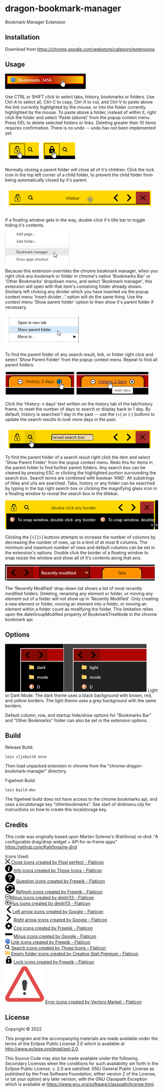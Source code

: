 ﻿# dragon-bookmark-manager

Bookmark Manager Extension

## Installation

Download from https://chrome.google.com/webstore/category/extensions.

## Usage

![select copy paste](/public/images/help/select-copy-paste.png)

Use CTRL or SHIFT click to select tabs, history, bookmarks or folders. Use Ctrl-A to select all, Ctrl-C to copy, Ctrl-X to cut, and Ctrl-V to paste above the link currently highlighted by the mouse, or into the folder currently highlighted by the mouse. To paste above a folder, instead of within it, right click the folder and select 'Paste (above)' from the popup context menu. Press DEL to delete selected folders or links. Deleting greater then 10 items requires confirmation. There is no undo -- undo has not been implemented yet.

![lock child](/public/images/help/lock-child.png)

Normally closing a parent folder will close all of it's children. Click the lock icon in the top left corner of a child folder, to prevent the child folder from being automatically closed by it's parent.

![lock child](/public/images/help/rollup.png)

If a floating window gets in the way, double click it's title bar to toggle hiding it's contents.

![bookmark manager override](/public/images/help/bookmark-manager-override.png)

Because this extension overrides the chrome bookmark manager, when you right click any bookmark or folder in chrome's native 'Bookmarks Bar' or 'Other Bookmarks' dropdown menu, and select 'Bookmark manager', this extension will open with that item's containing folder already shown. Similarly left clicking any divider which you have inserted via the popup context menu 'Insert divider...' option will do the same thing. Use the context menu 'Show parent folder' option to then show it's parent folder if necessary.

![show parent folder](/public/images/help/show-parent-folder.png)

To find the parent folder of any search result, link, or folder right click and select 'Show Parent Folder' from the popup context menu. Repeat to find all parent folders.

![history](/public/images/help/history.png)

Click the 'History: n days' text written on the history tab of the tab/history frame, to reset the number of days to search or display back to 1 day. By default, history is searched 1 day in the past -- use the (+) or (-) buttons to update the search results to look more days in the past.

![search box](/public/images/help/searchbox.png)
 To find the parent folder of a search result right click the item and select 'Show Parent Folder' from the popup context menu. Redo this for items in the parent folder to find further parent folders. Any search box can be cleared by pressing ESC or clicking the highlighted portion surrounding the search box. Search terms are combined with boolean 'AND'. All substrings of titles and urls are searched. Tabs, history or any folder can be searched by typing in the top right search box or clicking the magnifying glass icon in a floating window to reveal the search box in the titlebar.

![snap window](/public/images/help/snap-window.png)

Clicking the [<] [>] buttons attempts to increase the number of columns by decreasing the number of rows, up to a limit of at most 8 columns. The minimum and maximum number of rows and default columns can be set in the extension's options. Double click the border of a floating window to snap resize the window and show all of it's contents along that axis.

![recently modified](/public/images/help/recently-modified.png)

The 'Recently Modified' drop-down list shows a list of most recently modified folders. Deleting, renaming any element or folder, or moving any element out of a folder will not show up in 'Recently Modified'. Only creating a new element or folder, moving an element into a folder, or moving an element within a folder count as modifying the folder. This limitation relies upon the dateGroupModified property of BookmarkTreeNode in the chrome bookmark api.

## Options
![theme dark light](/public/images/help/theme-dark-light.png)
Light or Dark Mode: The dark theme uses a black background with brown, red, and yellow borders. The light theme uses a grey background with the same borders.

Default column, row, and startup hide/show options for "Bookmarks Bar" and "Other Bookmarks" folder can also be set in the extension options.


## Build
Release Build:

    lein cljsbuild once

Then load unpacked extension in chrome from the "chrome-dragon-bookmark-manager" directory.

Figwheel Build:

    lein build-dev

The figwheel build does not have access to the chrome bookmarks api, and uses a localstorage key "otherbookmarks".
See start of dndmenu.cljs for instructions on how to create this localstorage key. 

## Credits
This code was originally based upon Marten Sytema's (Kah0ona) re-dnd: 
"A configurable drag/drop widget + API for re-frame apps"
https://github.com/Kah0ona/re-dnd

Icons Used:  
![cross](/public/images/close16.png) [Close icons created by Pixel perfect - Flaticon](https://www.flaticon.com/free-icons/close)  
![info](/public/images/information.png) [Info icons created by Those Icons - Flaticon](https://www.flaticon.com/free-icons/info)  
![question mark](/chrome-dragon-bookmark-manager/images/help-web-button.png) [Question icons created by Freepik - Flaticon](https://www.flaticon.com/free-icons/question)  
![reset](/chrome-dragon-bookmark-manager/images/refreshing.png) [Refresh icons created by Freepik - Flaticon](https://www.flaticon.com/free-icons/refresh)  
![circle minus](/public/images/circle-minus.png)[Minus icons created by dmitri13 - Flaticon](https://www.flaticon.com/free-icons/minus)  
![circle plus](/public/images/circle-plus.png)[Plus icons created by dmitri13 - Flaticon](https://www.flaticon.com/free-icons/plus)  
![left chevron](/public/images/left-chevron.png)[Left arrow icons created by Google - Flaticon](https://www.flaticon.com/free-icons/left-arrow)  
![right chevron](/public/images/right-chevron.png) [Right arrow icons created by Google - Flaticon](https://www.flaticon.com/free-icons/right-arrow)  
![gear](/public/images/gear-option.png) [Cog icons created by Freepik - Flaticon](https://www.flaticon.com/free-icons/cog)  
![bar](/public/images/minus.png) [Minus icons created by Google - Flaticon](https://www.flaticon.com/free-icons/minus)  
![link](/public/images/link16.png) [Link icons created by Freepik - Flaticon](https://www.flaticon.com/free-icons/link)  
![magnifying glass](/public/images/magnifying-glass.png) [Search icons created by Those Icons - Flaticon](https://www.flaticon.com/free-icons/search)  
![folder](/public/images/folder16.png) [Empty folder icons created by Creative Stall Premium - Flaticon](https://www.flaticon.com/free-icons/empty-folder)  
![lock](/public/images/lock.png) [Lock icons created by Freepik - Flaticon](https://www.flaticon.com/free-icons/lock)  
![warning](/public/images/warning128.png) [Error icons created by Vectors Market - Flaticon](https://www.flaticon.com/free-icons/error)  

## License

Copyright © 2022

This program and the accompanying materials are made available under the
terms of the Eclipse Public License 2.0 which is available at
http://www.eclipse.org/legal/epl-2.0.

This Source Code may also be made available under the following Secondary
Licenses when the conditions for such availability set forth in the Eclipse
Public License, v. 2.0 are satisfied: GNU General Public License as published by
the Free Software Foundation, either version 2 of the License, or (at your
option) any later version, with the GNU Classpath Exception which is available
at https://www.gnu.org/software/classpath/license.html.

